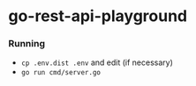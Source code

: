 # go-rest-api-playground

### Running

- `cp .env.dist .env` and edit (if necessary)
- `go run cmd/server.go`
